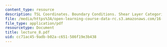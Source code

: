 ```yaml
---
content_type: resource
description: TSL Coordinates. Boundary Conditions. Shear Layer Categories
file: /media/https%3A/open-learning-course-data-rc.s3.amazonaws.com/16-13-aerodynamics-of-viscous-fluids-fall-2003/cc71ac459adbb02ac651586f19e3b438_lecture_8.pdf
file_type: application/pdf
resourcetype: Document
title: lecture_8.pdf
uid: cc71ac45-9adb-b02a-c651-586f19e3b438
---
```

